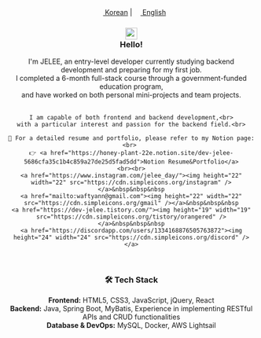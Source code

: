 <div align="center">
  <a href="README.md"><img src="https://raw.githubusercontent.com/stevenrskelton/flag-icon/master/png/75/country-4x3/kr.png" height="13"> Korean</a>  |
  <a href="README_en.md"><img src="https://raw.githubusercontent.com/stevenrskelton/flag-icon/master/png/75/country-4x3/us.png" height="13"> English</a>
  <br>
  <h3>
    <img width="24px" src="https://github.com/TheDudeThatCode/TheDudeThatCode/blob/master/Assets/Hi.gif?raw=true"/><br>
    Hello!
  </h3>
  <p>
    I'm JELEE, an entry-level developer currently studying backend development and preparing for my first job.<br>
    I completed a 6-month full-stack course through a government-funded education program,<br>
    and have worked on both personal mini-projects and team projects.<br><br>

    I am capable of both frontend and backend development,<br>
    with a particular interest and passion for the backend field.<br>

    📄 For a detailed resume and portfolio, please refer to my Notion page:<br> 
    👉 <a href="https://honey-plant-22e.notion.site/dev-jelee-5686cfa35c1b4c859a27de25d5fad5dd">Notion Resume&Portfolio</a>
    <br><br>
    <a href="https://www.instagram.com/jelee_day/"><img height="22" width="22" src="https://cdn.simpleicons.org/instagram" /></a>&nbsp&nbsp&nbsp
    <a href="mailto:waftyann@gmail.com"><img height="22" width="22" src="https://cdn.simpleicons.org/gmail" /></a>&nbsp&nbsp&nbsp
    <a href="https://dev-jelee.tistory.com/"><img height="19" width="19" src="https://cdn.simpleicons.org/tistory/orangered" /></a>&nbsp&nbsp&nbsp
    <a href="https://discordapp.com/users/1334168876505763872"><img height="24" width="24" src="https://cdn.simpleicons.org/discord" /></a>
  </p>

  <br>
  
  <h3>🛠️ Tech Stack</h3>
  <p>
    <b>Frontend:</b> HTML5, CSS3, JavaScript, jQuery, React<br>
    <b>Backend:</b> Java, Spring Boot, MyBatis, Experience in implementing RESTful APIs and CRUD functionalities<br>
    <b>Database & DevOps:</b> MySQL, Docker, AWS Lightsail
  </p>
</div>





<!--
**eziquexx/eziquexx** is a ✨ _special_ ✨ repository because its `README.md` (this file) appears on your GitHub profile.

Here are some ideas to get you started:

- 🔭 I’m currently working on ...
- 🌱 I’m currently learning ...
- 👯 I’m looking to collaborate on ...
- 🤔 I’m looking for help with ...
- 💬 Ask me about ...
- 📫 How to reach me: ...
- 😄 Pronouns: ...
- ⚡ Fun fact: ...
-->
